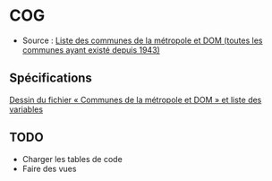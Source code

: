 # COG

* Source : [Liste des communes de la métropole et DOM (toutes les communes ayant existé depuis 1943)](http://www.insee.fr/fr/methodes/nomenclatures/cog/telechargement.asp)

## Spécifications

[Dessin du fichier « Communes de la métropole et DOM » et liste des variables](http://www.insee.fr/fr/methodes/nomenclatures/cog/documentation.asp?page=telechargement/2015/doc/doc_ffrancee.htm)

## TODO

* Charger les tables de code
* Faire des vues

